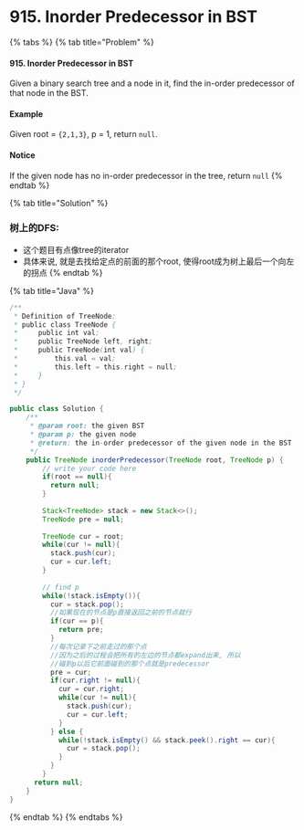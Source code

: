 # 915. Inorder Predecessor in BST

{% tabs %}
{% tab title="Problem" %}
#### 915. Inorder Predecessor in BST

Given a binary search tree and a node in it, find the in-order predecessor of that node in the BST.

#### Example

Given root = `{2,1,3}`, p = 1, return `null`.

#### Notice

If the given node has no in-order predecessor in the tree, return `null`
{% endtab %}

{% tab title="Solution" %}
### 树上的DFS:

* 这个题目有点像tree的iterator
* 具体来说, 就是去找给定点的前面的那个root, 使得root成为树上最后一个向左的拐点
{% endtab %}

{% tab title="Java" %}
```java
/**
 * Definition of TreeNode:
 * public class TreeNode {
 *     public int val;
 *     public TreeNode left, right;
 *     public TreeNode(int val) {
 *         this.val = val;
 *         this.left = this.right = null;
 *     }
 * }
 */

public class Solution {
    /**
     * @param root: the given BST
     * @param p: the given node
     * @return: the in-order predecessor of the given node in the BST
     */
    public TreeNode inorderPredecessor(TreeNode root, TreeNode p) {
        // write your code here
        if(root == null){
          return null;
        }
        
        Stack<TreeNode> stack = new Stack<>();
        TreeNode pre = null;
        
        TreeNode cur = root;
        while(cur != null){
          stack.push(cur);
          cur = cur.left;
        }
        
        // find p
        while(!stack.isEmpty()){
          cur = stack.pop();
          //如果现在的节点是p直接返回之前的节点就行
          if(cur == p){
            return pre;
          }
          //每次记录下之前走过的那个点
          //因为之后的过程会把所有的左边的节点都expand出来, 所以
          //碰到p以后它前面碰到的那个点就是predecessor
          pre = cur;
          if(cur.right != null){
            cur = cur.right;
            while(cur != null){
              stack.push(cur);
              cur = cur.left;
            }
          } else {
            while(!stack.isEmpty() && stack.peek().right == cur){
              cur = stack.pop();
            } 
          }
        }
      return null;
    }
}
```
{% endtab %}
{% endtabs %}

